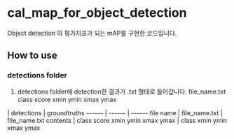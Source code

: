 # cal_map_for_object_detection
Object detection 의 평가지표가 되는 mAP를 구현한 코드입니다.

## How to use
### detections folder
1. detections folder에 detection한 결과가 .txt 형태로 들어갑니다.
   file_name.txt
   class score xmin ymin xmax ymax

 | detections | groundtruths
------ | ------ | ------
file name | file_name.txt | file_name.txt
contents | class score xmin ymin xmax ymax | class xmin ymin xmax ymax
